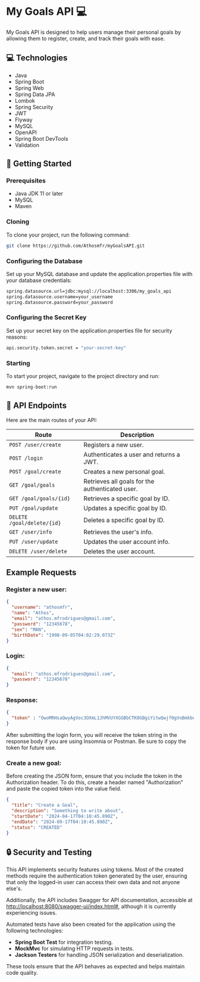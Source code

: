 # My Goals API 💻

My Goals API is designed to help users manage their personal goals by allowing them to register, create, and track their goals with ease.

## 💻 Technologies
- Java
- Spring Boot
- Spring Web
- Spring Data JPA
- Lombok
- Spring Security
- JWT
- Flyway
- MySQL
- OpenAPI
- Spring Boot DevTools
- Validation

## 🚀 Getting Started

### Prerequisites
- Java JDK 11 or later
- MySQL
- Maven

### Cloning
To clone your project, run the following command:

```bash
git clone https://github.com/Athosmfr/myGoalsAPI.git
```

### Configuring the Database
Set up your MySQL database and update the application.properties file with your database credentials:

```bash
spring.datasource.url=jdbc:mysql://localhost:3306/my_goals_api
spring.datasource.username=your_username
spring.datasource.password=your_password
```

### Configuring the Secret Key
Set up your secret key on the application.properties file for security reasons:

```bash
api.security.token.secret = "your-secret-key"
```

### Starting
To start your project, navigate to the project directory and run:

```bash
mvn spring-boot:run
```

## 📍 API Endpoints

Here are the main routes of your API:

| Route               | Description                                  |
|---------------------|----------------------------------------------|
| `POST /user/create` | Registers a new user.                        |
| `POST /login`       | Authenticates a user and returns a JWT.      |
| `POST /goal/create` | Creates a new personal goal.                 |
| `GET /goal/goals`   | Retrieves all goals for the authenticated user. |
| `GET /goal/goals/{id}`| Retrieves a specific goal by ID.           |
| `PUT /goal/update`  | Updates a specific goal by ID.               |
| `DELETE /goal/delete/{id}` | Deletes a specific goal by ID.        |
| `GET /user/info`    | Retrieves the user's info.                   |
| `PUT /user/update`  | Updates the user account info.               |
| `DELETE /user/delete` | Deletes the user account.                  |

## Example Requests
### Register a new user:

```json
{
  "username": "athosmfr",
  "name": "Athos",
  "email": "athos.mfrodrigues@gmail.com",
  "password": "12345678",
  "sex": "MAN",
  "birthDate": "1998-09-05T04:02:29.073Z"
}
```

### Login:

```json
{
  "email": "athos.mfrodrigues@gmail.com",
  "password": "12345678"
}
```

### Response: 

```json
{
  "token" : "OwoMRHsaQwyAgVoc3OXmL1JhMVUYXGGBbCTK0GBgiYitwQwjf0gVoBmkbuyy0pSi"
}
```

After submitting the login form, you will receive the token string in the response body if you are using Insomnia or Postman. Be sure to copy the token for future use.

### Create a new goal:

Before creating the JSON form, ensure that you include the token in the Authorization header. To do this, create a header named "Authorization" and paste the copied token into the value field.

```json
{
  "title": "Create a Goal",
  "description": "Something to write about",
  "startDate": "2024-04-17T04:10:45.890Z",
  "endDate": "2024-09-17T04:10:45.890Z",
  "status": "CREATED"
}
```

## 🔒 Security and Testing

This API implements security features using tokens. Most of the created methods require the authentication token generated by the user, ensuring that only the logged-in user can access their own data and not anyone else's.

Additionally, the API includes Swagger for API documentation, accessible at [http://localhost:8080/swagger-ui/index.html#](http://localhost:8080/swagger-ui/index.html#), although it is currently experiencing issues.

Automated tests have also been created for the application using the following technologies:
- **Spring Boot Test** for integration testing.
- **MockMvc** for simulating HTTP requests in tests.
- **Jackson Testers** for handling JSON serialization and deserialization.

These tools ensure that the API behaves as expected and helps maintain code quality.

